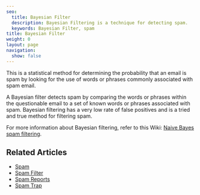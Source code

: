 ```yaml
---
seo:
  title: Bayesian Filter
  description: Bayesian Filtering is a technique for detecting spam.
  keywords: Bayesian Filter, spam
title: Bayesian Filter
weight: 0
layout: page
navigation:
  show: false
---
```


This is a statistical method for determining the probability that an email is spam by looking for the use of words or phrases commonly associated with spam email.

A Bayesian filter detects spam by comparing the words or phrases within the questionable email to a set of known words or phrases associated with spam. Bayesian filtering has a very low rate of false positives and is a tried and true method for filtering spam.

For more information about Bayesian filtering, refer to this Wiki: [Naive Bayes spam filtering](https://en.wikipedia.org/wiki/Naive_Bayes_spam_filtering).

## Related Articles

* [Spam]({{root_url}}/glossary/spam/)
* [Spam Filter]({{root_url}}/glossary/spam-filter/)
* [Spam Reports]({{root_url}}/glossary/spam-reports/)
* [Spam Trap]({{root_url}}/glossary/spam-traps/)
